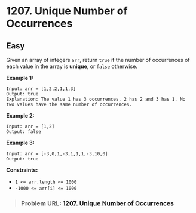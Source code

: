 # **1207. Unique Number of Occurrences**

## **Easy**

Given an array of integers `arr`, return `true` if the number of occurrences of each value in the array is **unique**, or `false` otherwise.

**Example 1:**

```
Input: arr = [1,2,2,1,1,3]
Output: true
Explanation: The value 1 has 3 occurrences, 2 has 2 and 3 has 1. No two values have the same number of occurrences.
```

**Example 2:**

```
Input: arr = [1,2]
Output: false
```

**Example 3:**

```
Input: arr = [-3,0,1,-3,1,1,1,-3,10,0]
Output: true
```

**Constraints:**

- `1 <= arr.length <= 1000`
- `-1000 <= arr[i] <= 1000`

> ### **Problem URL: [1207. Unique Number of Occurrences](https://leetcode.com/problems/unique-number-of-occurrences/)**
